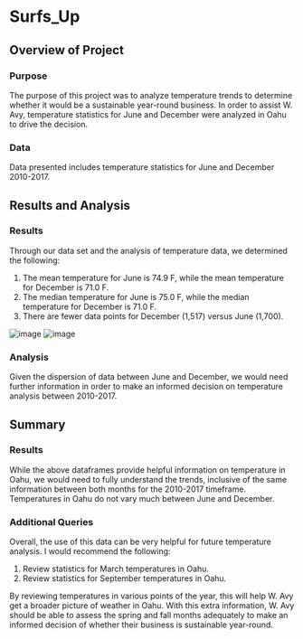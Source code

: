 # Surfs_Up

## Overview of Project
### Purpose
The purpose of this project was to analyze temperature trends to determine whether it would be a sustainable year-round business. In order to assist W. Avy, temperature statistics for June and December were analyzed in Oahu to drive the decision.
### Data
Data presented includes temperature statistics for June and December 2010-2017.

## Results and Analysis
### Results
Through our data set and the analysis of temperature data, we determined the following:
 1. The mean temperature for June is 74.9 F, while the mean temperature for December is 71.0 F.
 2. The median temperature for June is 75.0 F, while the median temperature for December is 71.0 F.
 3. There are fewer data points for December (1,517) versus June (1,700).

![image](https://user-images.githubusercontent.com/109991916/194367947-608492e0-75d9-472e-836e-0ecd0a42233c.png)
![image](https://user-images.githubusercontent.com/109991916/194368046-29b42082-e2b2-4a94-9fbf-f3edc30982a3.png)

### Analysis
Given the dispersion of data between June and December, we would need further information in order to make an informed decision on temperature analysis between 2010-2017.

## Summary
### Results
While the above dataframes provide helpful information on temperature in Oahu, we would need to fully understand the trends, inclusive of the same information between both months for the 2010-2017 timeframe. Temperatures in Oahu do not vary much between June and December.

### Additional Queries
Overall, the use of this data can be very helpful for future temperature analysis. I would recommend the following:
1. Review statistics for March temperatures in Oahu.
2. Review statistics for September temperatures in Oahu.

By reviewing temperatures in various points of the year, this will help W. Avy get a broader picture of weather in Oahu. With this extra information, W. Avy should be able to assess the spring and fall months adequately to make an informed decision of whether their business is sustainable year-round. 
